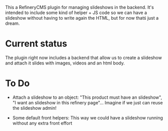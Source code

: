 This a RefineryCMS plugin for managing slideshows in the backend. It's intended to include some kind of helper + JS code so we can have a slideshow without having to write again the HTML, but for now thatś just a dream.

Current status
==============

The plugin right now includes a backend that allow us to create a slideshow and attach it slides with images, videos and an html body.

To Do
=====

* Attach a slideshow to an object: "This product must have an slideshow", "I want an slideshow in this refinery page"... Imagine if we just can reuse the slideshow admin!

* Some default front helpers: This way we could have a slideshow running without any extra front effort

